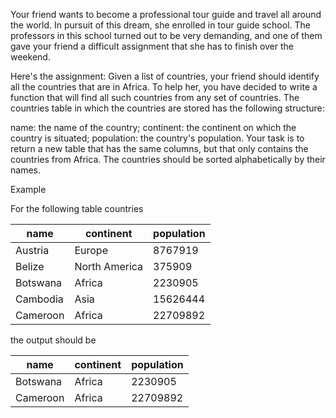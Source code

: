 Your friend wants to become a professional tour guide and travel all around the world. In pursuit of this dream, she enrolled in tour guide school. The professors in this school turned out to be very demanding, and one of them gave your friend a difficult assignment that she has to finish over the weekend.

Here's the assignment: Given a list of countries, your friend should identify all the countries that are in Africa. To help her, you have decided to write a function that will find all such countries from any set of countries. The countries table in which the countries are stored has the following structure:

name: the name of the country;
continent: the continent on which the country is situated;
population: the country's population.
Your task is to return a new table that has the same columns, but that only contains the countries from Africa. The countries should be sorted alphabetically by their names.

Example

For the following table countries

|name   |continent       |     population   |
|-------|----------------|------------------|
|Austria	|Europe	|8767919|
|Belize	|North America	|375909|
|Botswana	|Africa	|2230905|
|Cambodia	|Asia	|15626444|
|Cameroon	|Africa	|22709892|

the output should be

|name	|continent	|population|
|-------|----------|---------|
|Botswana	|Africa	|2230905|
|Cameroon	|Africa	|22709892|
